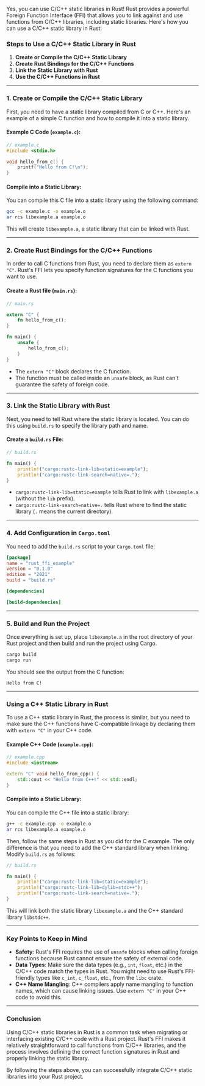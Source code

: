 Yes, you can use C/C++ static libraries in Rust! Rust provides a powerful Foreign Function Interface (FFI) that allows you to link against and use functions from C/C++ libraries, including static libraries. Here's how you can use a C/C++ static library in Rust:

### Steps to Use a C/C++ Static Library in Rust

1. **Create or Compile the C/C++ Static Library**
2. **Create Rust Bindings for the C/C++ Functions**
3. **Link the Static Library with Rust**
4. **Use the C/C++ Functions in Rust**

---

### 1. **Create or Compile the C/C++ Static Library**

First, you need to have a static library compiled from C or C++. Here's an example of a simple C function and how to compile it into a static library.

#### Example C Code (`example.c`):
```c
// example.c
#include <stdio.h>

void hello_from_c() {
    printf("Hello from C!\n");
}
```

#### Compile into a Static Library:

You can compile this C file into a static library using the following command:

```bash
gcc -c example.c -o example.o
ar rcs libexample.a example.o
```

This will create `libexample.a`, a static library that can be linked with Rust.

---

### 2. **Create Rust Bindings for the C/C++ Functions**

In order to call C functions from Rust, you need to declare them as `extern "C"`. Rust's FFI lets you specify function signatures for the C functions you want to use.

#### Create a Rust file (`main.rs`):

```rust
// main.rs

extern "C" {
    fn hello_from_c();
}

fn main() {
    unsafe {
        hello_from_c();
    }
}
```

- The `extern "C"` block declares the C function.
- The function must be called inside an `unsafe` block, as Rust can't guarantee the safety of foreign code.
  
---

### 3. **Link the Static Library with Rust**

Next, you need to tell Rust where the static library is located. You can do this using `build.rs` to specify the library path and name.

#### Create a `build.rs` File:

```rust
// build.rs

fn main() {
    println!("cargo:rustc-link-lib=static=example");
    println!("cargo:rustc-link-search=native=.");
}
```

- `cargo:rustc-link-lib=static=example` tells Rust to link with `libexample.a` (without the `lib` prefix).
- `cargo:rustc-link-search=native=.` tells Rust where to find the static library (`.` means the current directory).

---

### 4. **Add Configuration in `Cargo.toml`**

You need to add the `build.rs` script to your `Cargo.toml` file:

```toml
[package]
name = "rust_ffi_example"
version = "0.1.0"
edition = "2021"
build = "build.rs"

[dependencies]

[build-dependencies]
```

---

### 5. **Build and Run the Project**

Once everything is set up, place `libexample.a` in the root directory of your Rust project and then build and run the project using Cargo.

```bash
cargo build
cargo run
```

You should see the output from the C function:

```
Hello from C!
```

---

### Using a C++ Static Library in Rust

To use a C++ static library in Rust, the process is similar, but you need to make sure the C++ functions have C-compatible linkage by declaring them with `extern "C"` in your C++ code.

#### Example C++ Code (`example.cpp`):

```cpp
// example.cpp
#include <iostream>

extern "C" void hello_from_cpp() {
    std::cout << "Hello from C++!" << std::endl;
}
```

#### Compile into a Static Library:

You can compile the C++ file into a static library:

```bash
g++ -c example.cpp -o example.o
ar rcs libexample.a example.o
```

Then, follow the same steps in Rust as you did for the C example. The only difference is that you need to add the C++ standard library when linking. Modify `build.rs` as follows:

```rust
// build.rs

fn main() {
    println!("cargo:rustc-link-lib=static=example");
    println!("cargo:rustc-link-lib=dylib=stdc++");
    println!("cargo:rustc-link-search=native=.");
}
```

This will link both the static library `libexample.a` and the C++ standard library `libstdc++`.

---

### Key Points to Keep in Mind

- **Safety**: Rust's FFI requires the use of `unsafe` blocks when calling foreign functions because Rust cannot ensure the safety of external code.
- **Data Types**: Make sure the data types (e.g., `int`, `float`, etc.) in the C/C++ code match the types in Rust. You might need to use Rust's FFI-friendly types like `c_int`, `c_float`, etc., from the `libc` crate.
- **C++ Name Mangling**: C++ compilers apply name mangling to function names, which can cause linking issues. Use `extern "C"` in your C++ code to avoid this.

---

### Conclusion

Using C/C++ static libraries in Rust is a common task when migrating or interfacing existing C/C++ code with a Rust project. Rust's FFI makes it relatively straightforward to call functions from C/C++ libraries, and the process involves defining the correct function signatures in Rust and properly linking the static library.

By following the steps above, you can successfully integrate C/C++ static libraries into your Rust project.